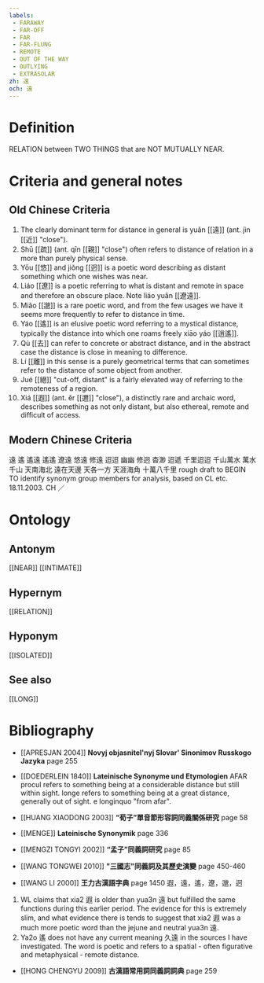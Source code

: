 ```yaml
---
labels: 
 - FARAWAY
 - FAR-OFF
 - FAR
 - FAR-FLUNG
 - REMOTE
 - OUT OF THE WAY
 - OUTLYING
 - EXTRASOLAR
zh: 遠
och: 遠
---
```


# Definition
RELATION between TWO THINGS that are NOT MUTUALLY NEAR.
# Criteria and general notes
## Old Chinese Criteria
1. The clearly dominant term for distance in general is yuǎn [[遠]] (ant. jìn [[近]] "close").
2. Shū [[疏]] (ant. qīn [[親]] "close") often refers to distance of relation in a more than purely physical sense.
3. Yōu [[悠]] and jiǒng [[迥]] is a poetic word describing as distant something which one wishes was near.
4. Liáo [[遼]] is a poetic referring to what is distant and remote in space and therefore an obscure place. Note liáo yuǎn [[遼遠]].
5. Miǎo [[邈]] is a rare poetic word, and from the few usages we have it seems more frequently to refer to distance in time.
6. Yáo [[遙]] is an elusive poetic word referring to a mystical distance, typically the distance into which one roams freely xiāo yáo [[逍遙]].
7. Qù [[去]] can refer to concrete or abstract distance, and in the abstract case the distance is close in meaning to difference.
8. Lí [[離]] in this sense is a purely geometrical terms that can sometimes refer to the distance of some object from another.
9. Jué [[絕]] "cut-off, distant" is a fairly elevated way of referring to the remoteness of a region.
10. Xiá [[遐]] (ant. ěr [[邇]] "close"), a distinctly rare and archaic word, describes something as not only distant, but also ethereal, remote and difficult of access.
## Modern Chinese Criteria
遠
遙
遙遠
遙遙
遼遠
悠遠
修遠
迢迢
幽幽
修迥
杳渺
迢遞
千里迢迢
千山萬水
萬水千山
天南海北
遠在天邊
天各一方
天涯海角
十萬八千里
rough draft to BEGIN TO identify synonym group members for analysis, based on CL etc. 18.11.2003. CH ／
# Ontology

## Antonym
[[NEAR]]
[[INTIMATE]]
## Hypernym
[[RELATION]]
## Hyponym
[[ISOLATED]]
## See also
[[LONG]]
# Bibliography
- [[APRESJAN 2004]]
**Novyj objasnitel'nyj Slovar' Sinonimov Russkogo Jazyka** page 255

- [[DOEDERLEIN 1840]]
**Lateinische Synonyme und Etymologien** 
AFAR
procul refers to something being at a considerable distance but still within sight.
longe refers to something being at a great distance, generally out of sight.
e longinquo "from afar".
- [[HUANG XIAODONG 2003]]
**“荀子”單音節形容詞同義關係研究** page 58

- [[MENGE]]
**Lateinische Synonymik** page 336

- [[MENGZI TONGYI 2002]]
**“孟子”同義詞研究** page 85

- [[WANG TONGWEI 2010]]
**"三國志"同義詞及其歷史演變** page 450-460

- [[WANG LI 2000]]
**王力古漢語字典** page 1450
遐，遠，遙，遼，邈，迥
1. WL claims that xia2 遐 is older than yua3n 遠 but fulfilled the same functions during this earlier period.  The evidence for this is extremely slim, and what evidence there is tends to suggest that xia2 遐 was a much more poetic word than the jejune and neutral yua3n 遠.
2. Ya2o 遙 does not have any current meaning 久遠 in the sources I have investigated.  The word is poetic and refers to a spatial - often figurative and metaphysical - remote distance.
- [[HONG CHENGYU 2009]]
**古漢語常用詞同義詞詞典** page 259
